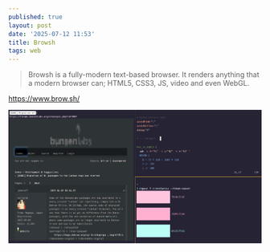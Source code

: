 ```yaml
---
published: true
layout: post
date: '2025-07-12 11:53'
title: Browsh
tags: web 
---
```

> Browsh is a fully-modern text-based browser. It renders anything that a modern browser can; HTML5, CSS3, JS, video and even WebGL.

<https://www.brow.sh/>

![browsh scrot](/media/browsh.png)
